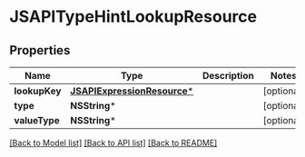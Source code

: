 # JSAPITypeHintLookupResource

## Properties
Name | Type | Description | Notes
------------ | ------------- | ------------- | -------------
**lookupKey** | [**JSAPIExpressionResource***](JSAPIExpressionResource.md) |  | [optional] 
**type** | **NSString*** |  | [optional] 
**valueType** | **NSString*** |  | [optional] 

[[Back to Model list]](../README.md#documentation-for-models) [[Back to API list]](../README.md#documentation-for-api-endpoints) [[Back to README]](../README.md)


